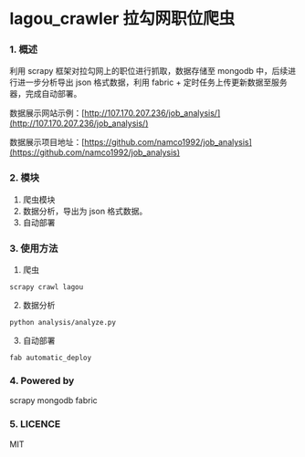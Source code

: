 # lagou_crawler 拉勾网职位爬虫
### 1. 概述
利用 scrapy 框架对拉勾网上的职位进行抓取，数据存储至 mongodb 中，后续进行进一步分析导出 json 格式数据，利用 fabric + 定时任务上传更新数据至服务器，完成自动部署。

数据展示网站示例：[http://107.170.207.236/job_analysis/](http://107.170.207.236/job_analysis/)

数据展示项目地址：[https://github.com/namco1992/job_analysis](https://github.com/namco1992/job_analysis)

### 2. 模块
1. 爬虫模块
2. 数据分析，导出为 json 格式数据。
3. 自动部署

### 3. 使用方法
1. 爬虫
```shell
scrapy crawl lagou
```
2. 数据分析
```shell
python analysis/analyze.py
```

3. 自动部署
```shell
fab automatic_deploy
```

### 4. Powered by
scrapy
mongodb
fabric

### 5. LICENCE
MIT

